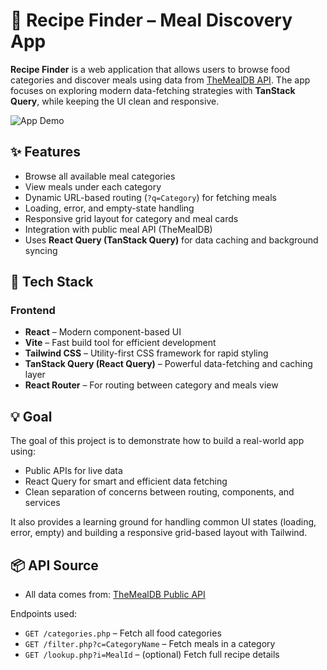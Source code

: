 # 🍲 Recipe Finder – Meal Discovery App

**Recipe Finder** is a web application that allows users to browse food categories and discover meals using data from [TheMealDB API](https://www.themealdb.com/). The app focuses on exploring modern data-fetching strategies with **TanStack Query**, while keeping the UI clean and responsive.

![App Demo](./RecipeFinder.gif)

## ✨ Features

- Browse all available meal categories
- View meals under each category
- Dynamic URL-based routing (`?q=Category`) for fetching meals
- Loading, error, and empty-state handling
- Responsive grid layout for category and meal cards
- Integration with public meal API (TheMealDB)
- Uses **React Query (TanStack Query)** for data caching and background syncing

## 🔧 Tech Stack

### Frontend

- **React** – Modern component-based UI
- **Vite** – Fast build tool for efficient development
- **Tailwind CSS** – Utility-first CSS framework for rapid styling
- **TanStack Query (React Query)** – Powerful data-fetching and caching layer
- **React Router** – For routing between category and meals view

## 💡 Goal

The goal of this project is to demonstrate how to build a real-world app using:

- Public APIs for live data
- React Query for smart and efficient data fetching
- Clean separation of concerns between routing, components, and services

It also provides a learning ground for handling common UI states (loading, error, empty) and building a responsive grid-based layout with Tailwind.

## 📦 API Source

- All data comes from: [TheMealDB Public API](https://www.themealdb.com/api.php)

Endpoints used:

- `GET /categories.php` – Fetch all food categories
- `GET /filter.php?c=CategoryName` – Fetch meals in a category
- `GET /lookup.php?i=MealId` – (optional) Fetch full recipe details

